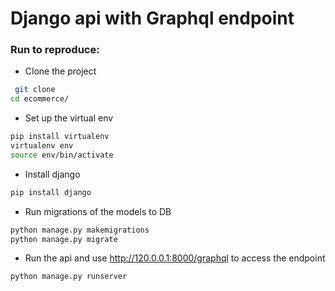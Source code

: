 # Django api with Graphql endpoint

### Run to reproduce:

- Clone the project

```bash
 git clone
cd ecommerce/
```

- Set up the virtual env

```bash
pip install virtualenv
virtualenv env
source env/bin/activate

```

- Install django

```bash
pip install django

```

- Run migrations of the models to DB

```bash
python manage.py makemigrations
python manage.py migrate

```

- Run the api and use http://120.0.0.1:8000/graphql to access the endpoint

```bash
python manage.py runserver
```
